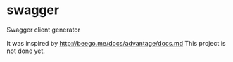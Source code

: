 swagger
=======

Swagger client generator

It was inspired by http://beego.me/docs/advantage/docs.md
This project is not done yet.